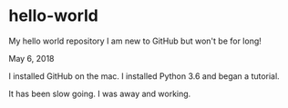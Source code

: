 # hello-world
My hello world repository 
I am new to GitHub but won't be for long!

May 6, 2018

I installed GitHub on the mac. I installed Python 3.6 and began a tutorial.


It has been slow going. I was away and working.